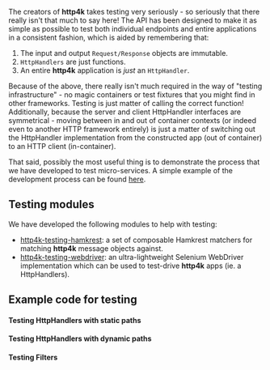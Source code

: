 The creators of **http4k** takes testing very seriously - so seriously that there really isn't that much to say here! 
The API has been designed to make it as simple as possible to test both individual endpoints and entire applications in a consistent fashion, which is aided by remembering that:

1. The input and output `Request/Response` objects are immutable.
1. `HttpHandlers` are just functions.
1. An entire **http4k** application is *just* an `HttpHandler`.

Because of the above, there really isn't much required in the way of "testing infrastructure" - no magic containers or test fixtures that you might find in other frameworks. 
Testing is just matter of calling the correct function! Additionally, because the server and client HttpHandler interfaces are symmetrical - moving between in and out of container contexts 
(or indeed even to another HTTP framework entirely) is just a matter of switching out the HttpHandler implementation from the constructed app (out of container) to an HTTP client (in-container).

That said, possibly the most useful thing is to demonstrate the process that we have developed to test micro-services. A simple example of the development process can be found 
[here](/guide/example).

## Testing modules
We have developed the following modules to help with testing:

- [http4k-testing-hamkrest](/guide/modules/hamkrest): a set of composable Hamkrest matchers for matching **http4k** message objects against.
- [http4k-testing-webdriver](/guide/modules/webdriver): an ultra-lightweight Selenium WebDriver implementation which can be used to test-drive **http4k** apps (ie. a HttpHandlers).

## Example code for testing

#### Testing HttpHandlers with static paths
<script src="http://gist-it.appspot.com/https://github.com/http4k/http4k/blob/master/src/docs/guide/testing/DynamicPathTest.kt"></script>

#### Testing HttpHandlers with dynamic paths
<script src="http://gist-it.appspot.com/https://github.com/http4k/http4k/blob/master/src/docs/guide/testing/StaticPathTest.kt"></script>

#### Testing Filters
<script src="http://gist-it.appspot.com/https://github.com/http4k/http4k/blob/master/src/docs/guide/testing/FilterTest.kt"></script>
